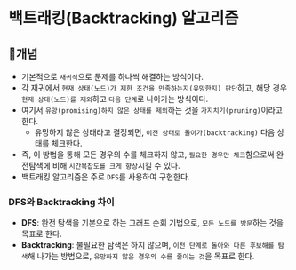 # 백트래킹(Backtracking) 알고리즘

## 📖개념
- 기본적으로 `재귀적`으로 문제를 하나씩 해결하는 방식이다.
- 각 재귀에서 `현재 상태(노드)가 제한 조건을 만족하는지(유망한지) 판단`하고, 해당 경우 `현재 상태(노드)를 제외`하고 `다음 단계`로 나아가는 방식이다.
- 여기서 `유망(promising)하지 않은 상태를 제외`하는 것을 `가지치기(pruning)`이라고 한다.
	- 유망하지 않은 상태라고 결정되면, `이전 상태로 돌아가(backtracking)` 다음 상태를 체크한다.
- 즉, 이 방법을 통해 모든 경우의 수를 체크하지 않고, `필요한 경우만 체크`함으로써 완전탐색에 비해 `시간복잡도를 크게 향상`시킬 수 있다.
- 백트래킹 알고리즘은 주로 `DFS`를 사용하여 구현한다.

### DFS와 Backtracking 차이
- <b>DFS</b>: 완전 탐색을 기본으로 하는 그래프 순회 기법으로, `모든 노드를 방문`하는 것을 목표로 한다.
- <b>Backtracking</b>: 불필요한 탐색은 하지 않으며, `이전 단계로 돌아와 다른 후보해를 탐색`해 나가는 방법으로, `유망하지 않은 경우의 수를 줄이는 것`을 목표로 한다.